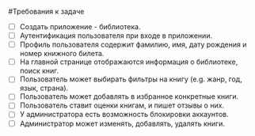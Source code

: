 #Требования к задаче
- [ ] Создать приложение - библиотека.
- [ ] Аутентификация пользователя при входе в приложении.
- [ ] Профиль пользователя содержит фамилию, имя, дату рождения и номер книжного билета.
- [ ] На главной странице отображаются информация о библиотеке, поиск книг.
- [ ] Пользователь может выбирать фильтры на книгу (e.g. жанр, год, язык, страна).
- [ ] Пользователь может добавлять в избранное конкретные книги.
- [ ] Пользователь ставит оценки книгам, и пишет отзывы о них.
- [ ] У администратора есть возможность блокировки аккаунтов.
- [ ] Администратор может изменять, добавлять, удалять книги.
